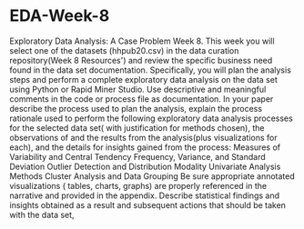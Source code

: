 # EDA-Week-8
Exploratory Data Analysis: A Case Problem Week 8. This week you will select one of the datasets (hhpub20.csv) in the data curation repository(Week 8 Resources') and review the specific business need found in the data set documentation. Specifically, you will plan the analysis steps and perform a complete exploratory data analysis on the data set using Python or Rapid Miner Studio. Use descriptive and meaningful comments in the code or process file as documentation. In your paper describe the process used to plan the analysis, explain the process rationale used to perform the following exploratory data analysis processes for the selected data set( with justification for methods chosen), the observations of and the results from the analysis(plus visualizations for each), and the details for insights gained from the process: Measures of Variability and Central Tendency Frequency, Variance, and Standard Deviation Outlier Detection and Distribution Modality Univariate Analysis Methods Cluster Analysis and Data Grouping Be sure appropriate annotated visualizations ( tables, charts, graphs) are properly referenced in the narrative and provided in the appendix. Describe statistical findings and insights obtained as a result and subsequent actions that should be taken with the data set,
